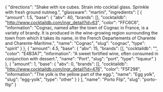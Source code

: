 {
    "directions": "Shake with ice cubes. Strain into cocktail glass. Sprinkle with fresh ground nutmeg.",
    "glassware": "martini",
    "ingredients": [
        {
            "amount": 1.5,
            "base": {
                "abv": 40,
                "brands": [],
                "cocktaildb": "http://www.cocktaildb.com/ingr_detail?id=63",
                "color": "FFC6C6",
                "information": "Cognac, named after the town of Cognac in France, is a variety of  brandy. It is produced in the wine-growing region surrounding the town from which it takes its name, in the French Departements of Charente and Charente-Maritime.",
                "name": "Cognac",
                "slug": "cognac",
                "type": "spirit"
            }
        },
        {
            "amount": 4.5,
            "base": {
                "abv": 15,
                "brands": [],
                "cocktaildb": "",
                "color": "E4B3A7",
                "information": "A sweet fortified wine, often consumed in conjunction with dessert.",
                "name": "Port",
                "slug": "port",
                "type": "liqueur"
            }
        },
        {
            "amount": 1,
            "base": {
                "abv": 0,
                "brands": [],
                "cocktaildb": "http://www.cocktaildb.com/ingr_detail?id=476",
                "color": "F5F298",
                "information": "The yolk is the yellow part of the egg.",
                "name": "Egg yolk",
                "slug": "egg-yolk",
                "type": "other"
            }
        }
    ],
    "name": "Porto Flip",
    "slug": "porto-flip"
}